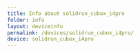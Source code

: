 ```yaml
---
title: Info about solidrun_cubox_i4pro
folder: info
layout: deviceinfo
permalink: /devices/solidrun_cubox_i4pro/
device: solidrun_cubox_i4pro
---
```

